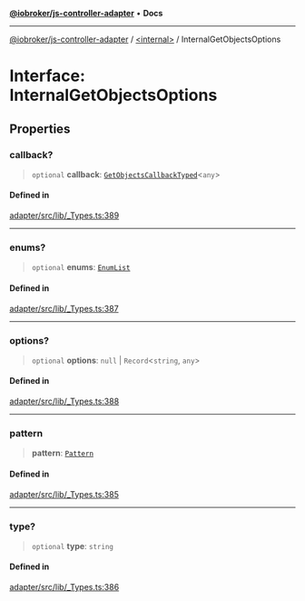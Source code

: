 [**@iobroker/js-controller-adapter**](../../README.md) • **Docs**

***

[@iobroker/js-controller-adapter](../../globals.md) / [\<internal\>](../README.md) / InternalGetObjectsOptions

# Interface: InternalGetObjectsOptions

## Properties

### callback?

> `optional` **callback**: [`GetObjectsCallbackTyped`](../type-aliases/GetObjectsCallbackTyped.md)\<`any`\>

#### Defined in

[adapter/src/lib/\_Types.ts:389](https://github.com/ioBroker/ioBroker.js-controller/blob/b499d83cda369ad8a77cd1584bbda2b5b44bf993/packages/adapter/src/lib/_Types.ts#L389)

***

### enums?

> `optional` **enums**: [`EnumList`](../type-aliases/EnumList.md)

#### Defined in

[adapter/src/lib/\_Types.ts:387](https://github.com/ioBroker/ioBroker.js-controller/blob/b499d83cda369ad8a77cd1584bbda2b5b44bf993/packages/adapter/src/lib/_Types.ts#L387)

***

### options?

> `optional` **options**: `null` \| `Record`\<`string`, `any`\>

#### Defined in

[adapter/src/lib/\_Types.ts:388](https://github.com/ioBroker/ioBroker.js-controller/blob/b499d83cda369ad8a77cd1584bbda2b5b44bf993/packages/adapter/src/lib/_Types.ts#L388)

***

### pattern

> **pattern**: [`Pattern`](../type-aliases/Pattern.md)

#### Defined in

[adapter/src/lib/\_Types.ts:385](https://github.com/ioBroker/ioBroker.js-controller/blob/b499d83cda369ad8a77cd1584bbda2b5b44bf993/packages/adapter/src/lib/_Types.ts#L385)

***

### type?

> `optional` **type**: `string`

#### Defined in

[adapter/src/lib/\_Types.ts:386](https://github.com/ioBroker/ioBroker.js-controller/blob/b499d83cda369ad8a77cd1584bbda2b5b44bf993/packages/adapter/src/lib/_Types.ts#L386)
